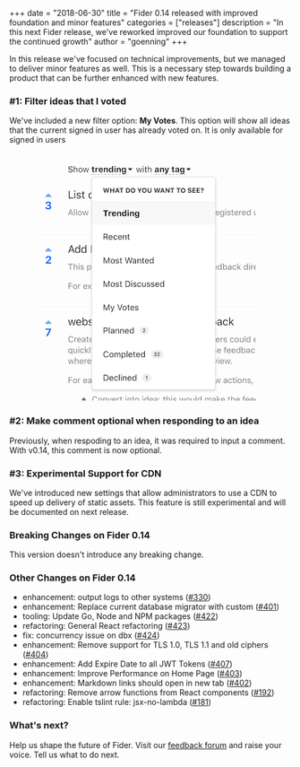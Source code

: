 +++
date = "2018-06-30"
title = "Fider 0.14 released with improved foundation and minor features"
categories = ["releases"]
description = "In this next Fider release, we've reworked improved our foundation to support the continued growth"
author = "goenning"
+++

In this release we've focused on technical improvements, but we managed to deliver minor features as well. This is a necessary step towards building a product that can be further enhanced with new features. 

### #1: Filter ideas that I voted

We've included a new filter option: **My Votes**. This option will show all ideas that the current signed in user has already voted on. It is only available for signed in users

<figure>
  <img src="/images/blog/v0.14-filters.png" />
</figure>

### #2: Make comment optional when responding to an idea

Previously, when respoding to an idea, it was required to input a comment. With v0.14, this comment is now optional.

### #3: Experimental Support for CDN

We've introduced new settings that allow administrators to use a CDN to speed up delivery of static assets. This feature is still experimental and will be documented on next release.

### Breaking Changes on Fider 0.14

This version doesn't introduce any breaking change.

### Other Changes on Fider 0.14

- enhancement: output logs to other systems ([#330](https://github.com/getfider/fider/issues/330))
- enhancement: Replace current database migrator with custom ([#401](https://github.com/getfider/fider/issues/401))
- tooling: Update Go, Node and NPM packages ([#422](https://github.com/getfider/fider/issues/422))
- refactoring: General React refactoring ([#423](https://github.com/getfider/fider/issues/423))
- fix: concurrency issue on dbx ([#424](https://github.com/getfider/fider/issues/424)) 
- enhancement: Remove support for TLS 1.0, TLS 1.1 and old ciphers ([#404](https://github.com/getfider/fider/issues/404))
- enhancement: Add Expire Date to all JWT Tokens ([#407](https://github.com/getfider/fider/issues/407)) 
- enhancement: Improve Performance on Home Page ([#403](https://github.com/getfider/fider/issues/403)) 
- enhancement: Markdown links should open in new tab ([#402](https://github.com/getfider/fider/issues/402)) 
- refactoring: Remove arrow functions from React components ([#192](https://github.com/getfider/fider/issues/192)) 
- refactoring: Enable tslint rule: jsx-no-lambda ([#181](https://github.com/getfider/fider/issues/181)) 

### What's next?

Help us shape the future of Fider. Visit our [feedback forum](https://feedback.fider.io/) and raise your voice. Tell us what to do next.